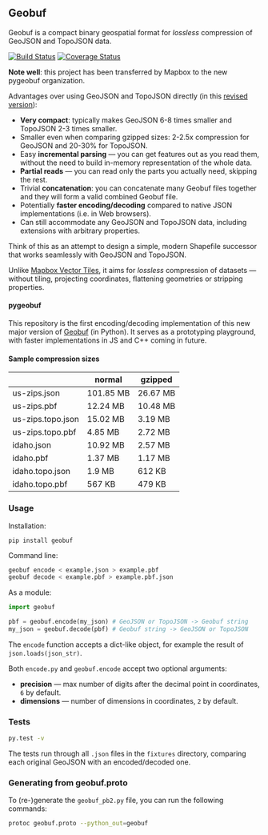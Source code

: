 ## Geobuf

Geobuf is a compact binary geospatial format for _lossless_ compression of GeoJSON and TopoJSON data.

[![Build Status](https://travis-ci.org/pygeobuf/pygeobuf.svg?branch=master)](https://travis-ci.org/pygeobuf/pygeobuf)
[![Coverage Status](https://coveralls.io/repos/pygeobuf/pygeobuf/badge.svg?branch=master)](https://coveralls.io/r/pygeobuf/pygeobuf?branch=master)

**Note well**: this project has been transferred by Mapbox to the new pygeobuf organization.

Advantages over using GeoJSON and TopoJSON directly (in this [revised version](https://github.com/mapbox/geobuf/issues/27)):

- **Very compact**: typically makes GeoJSON 6-8 times smaller and TopoJSON 2-3 times smaller.
- Smaller even when comparing gzipped sizes: 2-2.5x compression for GeoJSON and 20-30% for TopoJSON.
- Easy **incremental parsing** &mdash; you can get features out as you read them,
without the need to build in-memory representation of the whole data.
- **Partial reads** &mdash; you can read only the parts you actually need, skipping the rest.
- Trivial **concatenation**: you can concatenate many Geobuf files together and they will form a valid combined Geobuf file.
- Potentially **faster encoding/decoding** compared to native JSON implementations (i.e. in Web browsers).
- Can still accommodate any GeoJSON and TopoJSON data, including extensions with arbitrary properties.

Think of this as an attempt to design a simple, modern Shapefile successor
that works seamlessly with GeoJSON and TopoJSON.

Unlike [Mapbox Vector Tiles](https://github.com/mapbox/vector-tile-spec/), it aims for _lossless_ compression
of datasets &mdash; without tiling, projecting coordinates, flattening geometries or stripping properties.

#### pygeobuf

This repository is the first encoding/decoding implementation
of this new major version of [Geobuf](https://github.com/mapbox/geobuf) (in Python).
It serves as a prototyping playground, with faster implementations in JS and C++ coming in future.

#### Sample compression sizes

|                     | normal    | gzipped
| ------------------- | --------- | --------
| us-zips.json 	      | 101.85 MB | 26.67 MB
| us-zips.pbf         | 12.24 MB  | 10.48 MB
| us-zips.topo.json   | 15.02 MB  | 3.19 MB
| us-zips.topo.pbf    | 4.85 MB   | 2.72 MB
| idaho.json          | 10.92 MB  | 2.57 MB
| idaho.pbf           | 1.37 MB   | 1.17 MB
| idaho.topo.json     | 1.9 MB    | 612 KB
| idaho.topo.pbf      | 567 KB    | 479 KB

### Usage

Installation:

`pip install geobuf`

Command line:

```bash
geobuf encode < example.json > example.pbf
geobuf decode < example.pbf > example.pbf.json
```

As a module:

```python
import geobuf

pbf = geobuf.encode(my_json) # GeoJSON or TopoJSON -> Geobuf string
my_json = geobuf.decode(pbf) # Geobuf string -> GeoJSON or TopoJSON
```

The `encode` function accepts a dict-like object, for example the result of `json.loads(json_str)`.

Both `encode.py` and `geobuf.encode` accept two optional arguments:

- **precision** &mdash; max number of digits after the decimal point in coordinates, `6` by default.
- **dimensions** &mdash; number of dimensions in coordinates, `2` by default.

### Tests

```bash
py.test -v
```

The tests run through all `.json` files in the `fixtures` directory,
comparing each original GeoJSON with an encoded/decoded one.

### Generating from geobuf.proto

To (re-)generate the `geobuf_pb2.py` file, you can run the following
commands:

```bash
protoc geobuf.proto --python_out=geobuf
```
